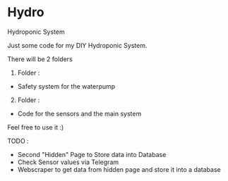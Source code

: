# Hydro
Hydroponic System

Just some code for my DIY Hydroponic System.

There will be 2 folders

1. Folder :
 - Safety system for the waterpump

2. Folder : 
  - Code for the sensors and the main system

Feel free to use it :)

TODO : 
 - Second "Hidden" Page to Store data into Database
 - Check Sensor values via Telegram
 - Webscraper to get data from hidden page and store it into a database
